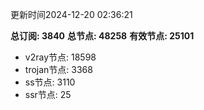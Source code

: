 更新时间2024-12-20 02:36:21

**总订阅: 3840**
**总节点: 48258**
**有效节点: 25101**
- v2ray节点: 18598
- trojan节点: 3368
- ss节点: 3110
- ssr节点: 25
